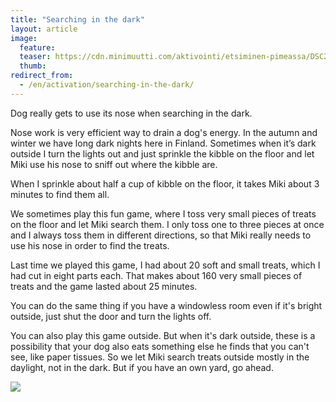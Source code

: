 ```yaml
---
title: "Searching in the dark"
layout: article
image:
  feature:
  teaser: https://cdn.minimuutti.com/aktivointi/etsiminen-pimeassa/DSC298291-245px.jpg
  thumb:
redirect_from:
  - /en/activation/searching-in-the-dark/
---
```


Dog really gets to use its nose when searching in the dark.

Nose work is very efficient way to drain a dog's energy. In the autumn and winter we have long dark nights here in Finland. Sometimes when it’s dark outside I turn the lights out and just sprinkle the kibble on the floor and let Miki use his nose to sniff out where the kibble are.

When I sprinkle about half a cup of kibble on the floor, it takes Miki about 3 minutes to find them all.

We sometimes play this fun game, where I toss very small pieces of treats on the floor and let Miki search them. I only toss one to three pieces at once and I always toss them in different directions, so that Miki really needs to use his nose in order to find the treats.

Last time we played this game, I had about 20 soft and small treats, which I had cut in eight parts each. That makes about 160 very small pieces of treats and the game lasted about 25 minutes.

You can do the same thing if you have a windowless room even if it's bright outside, just shut the door and turn the lights off.

You can also play this game outside. But when it's dark outside, these is a possibility that your dog also eats something else he finds that you can't see, like paper tissues. So we let Miki search treats outside mostly in the daylight, not in the dark. But if you have an own yard, go ahead.

![](https://cdn.minimuutti.com/aktivointi/etsiminen-pimeassa/DSC298291-800px.jpg)
